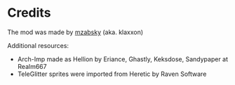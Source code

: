 Credits
===========
The mod was made by [mzabsky](https://github.com/mzabsky) (aka. klaxxon)

Additional resources:

- Arch-Imp made as Hellion by Eriance, Ghastly, Keksdose, Sandypaper at Realm667
- TeleGlitter sprites were imported from Heretic by Raven Software


